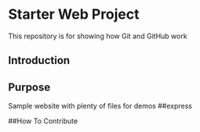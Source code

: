 # Starter Web Project
This repository is for showing how Git and GitHub work
## Introduction

## Purpose
Sample website with plenty of files for demos
##express

##How To Contribute